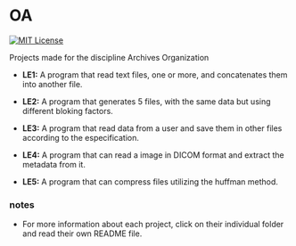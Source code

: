 # OA
[![MIT License](https://img.shields.io/badge/license-MIT-blue.svg?style=flat)](https://github.com/vitordullens/OA/blob/master/LICENSE)

Projects made for the discipline Archives Organization

- **LE1:** A program that read text files, one or more, and concatenates them into another file.
   
- **LE2:** A program that generates 5 files, with the same data but using different bloking factors.
   
- **LE3:** A program that read data from a user and save them in other files according to the especification.
   
- **LE4:** A program that can read a image in DICOM format and extract the metadata from it.
   
- **LE5:** A program that can compress files utilizing the huffman method.
   
### notes
- For more information about each project, click on their individual folder and read their own README file.
